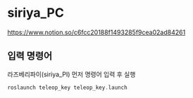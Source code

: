 # siriya_PC
https://www.notion.so/c6fcc20188f1493285f9cea02ad84261

## 입력 명령어

라즈베리파이(siriya_PI) 먼저 명령어 입력 후 실행

```c
roslaunch teleop_key teleop_key.launch
```
